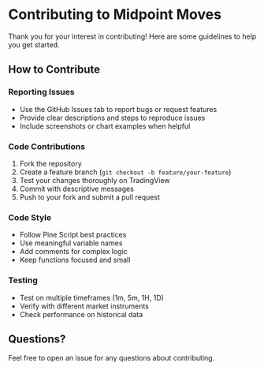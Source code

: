 # Contributing to Midpoint Moves

Thank you for your interest in contributing! Here are some guidelines to help you get started.

## How to Contribute

### Reporting Issues
- Use the GitHub Issues tab to report bugs or request features
- Provide clear descriptions and steps to reproduce issues
- Include screenshots or chart examples when helpful

### Code Contributions
1. Fork the repository
2. Create a feature branch (`git checkout -b feature/your-feature`)
3. Test your changes thoroughly on TradingView
4. Commit with descriptive messages
5. Push to your fork and submit a pull request

### Code Style
- Follow Pine Script best practices
- Use meaningful variable names
- Add comments for complex logic
- Keep functions focused and small

### Testing
- Test on multiple timeframes (1m, 5m, 1H, 1D)
- Verify with different market instruments
- Check performance on historical data

## Questions?
Feel free to open an issue for any questions about contributing.
